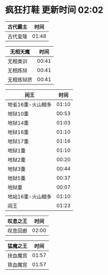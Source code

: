 # 疯狂打鞋 更新时间 02:02

| 古代霸主   | 时间    |
|--------|-------|
| 古代皇陵 | 01:48 |

| 无相天魔   | 时间    |
|--------|-------|
| 无相类训 | 00:41 |
| 无相炼狱 | 00:41 |
| 无相炼狱挤 | 00:41 |

| 间王   | 时间    |
|--------|-------|
| 地省16重-火山糊多 | 01:10 |
| 地狱10重 | 00:53 |
| 地狱14重 | 01:03 |
| 地狱16重 | 01:10 |
| 地狱17重 | 01:16 |
| 地狱1重 | 01:10 |
| 地狱2重 | 00:20 |
| 地狱3重 | 00:44 |
| 地狱5重 | 00:37 |
| 地狱重 | 00:07 |
| 地站16重-火山糊多 | 01:10 |
| 阎王 | 01:23 |

| 叹息之王   | 时间    |
|--------|-------|
| 叹息回廊 | 02:00 |

| 猛魔之王   | 时间    |
|--------|-------|
| 扶血魔宫 | 01:57 |
| 铁血魔宫 | 01:57 |